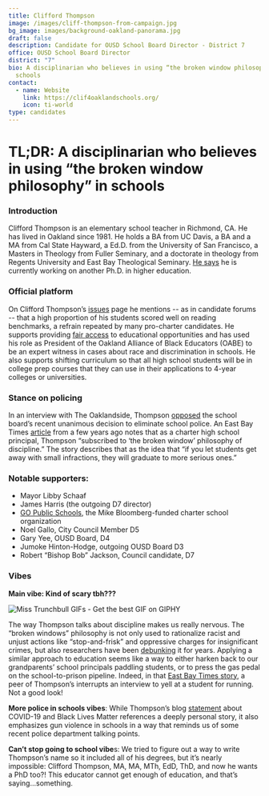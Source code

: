 ```yaml
---
title: Clifford Thompson
image: /images/cliff-thompson-from-campaign.jpg
bg_image: images/background-oakland-panorama.jpg
draft: false
description: Candidate for OUSD School Board Director - District 7
office: OUSD School Board Director
district: "7"
bio: A disciplinarian who believes in using “the broken window philosophy” in
  schools
contact:
  - name: Website
    link: https://clif4oaklandschools.org/
    icon: ti-world
type: candidates
---
```

# TL;DR: A disciplinarian who believes in using “the broken window philosophy” in schools

### Introduction

Clifford Thompson is an elementary school teacher in Richmond, CA. He has lived in Oakland since 1981. He holds a BA from UC Davis, a BA and a MA from Cal State Hayward, a Ed.D. from the University of San Francisco, a Masters in Theology from Fuller Seminary, and a doctorate in theology from Regents University and East Bay Theological Seminary. [He says](https://oaklandside.org/wp-content/uploads/2020/09/Thompson.pdf) he is currently working on another Ph.D. in higher education.

### Official platform

On Clifford Thompson’s [issues](https://clif4oaklandschools.org/issues) page he mentions -- as in candidate forums -- that a high proportion of his students scored well on reading benchmarks, a refrain repeated by many pro-charter candidates. He supports providing [fair access](https://clif4oaklandschools.org/issues) to educational opportunities and has used his role as President of the Oakland Alliance of Black Educators (OABE) to be an expert witness in cases about race and discrimination in schools. He also supports shifting curriculum so that all high school students will be in college prep courses that they can use in their applications to 4-year colleges or universities.

### Stance on policing

In an interview with The Oaklandside, Thompson [opposed](https://oaklandside.org/2020/10/01/district-7-school-board-candidates-on-listening-to-residents-school-closures-and-budget-transparency/) the school board’s recent unanimous decision to eliminate school police. An East Bay Times [article](https://www.eastbaytimes.com/2015/05/16/can-an-oakland-charter-chain-ditch-tough-discipline-and-retain-its-high-ranking-2/) from a few years ago notes that as a charter high school principal, Thompson “subscribed to ‘the broken window’ philosophy of discipline.” The story describes that as the idea that “if you let students get away with small infractions, they will graduate to more serious ones.”

### Notable supporters:

* Mayor Libby Schaaf
* James Harris (the outgoing D7 director)
* [GO Public Schools](https://twitter.com/DarwinBondGraha/status/1309313995308806146), the Mike Bloomberg-funded charter school organization
* Noel Gallo, City Council Member D5
* Gary Yee, OUSD Board, D4
* Jumoke Hinton-Hodge, outgoing OUSD Board D3
* Robert “Bishop Bob” Jackson, Council candidate, D7

### Vibes

**Main vibe: Kind of scary tbh???** 

![Miss Trunchbull GIFs - Get the best GIF on GIPHY](https://lh5.googleusercontent.com/BKkSCRsRry34F3NAJBmiYpZD2srFC0OH0EHDceSKuw633qZDfnGM2JRfKqcRYVJlkjrJ2jxJcQQssHTh3P6dhCU53-4ddzrAJ_3_32zwBalGEbPWigOxkv5Z-0uulfSen4eDjdbG)

The way Thompson talks about discipline makes us really nervous. The “broken windows” philosophy is not only used to rationalize racist and unjust actions like “stop-and-frisk” and oppressive charges for insignificant crimes, but also researchers have been [debunking](https://www.pbs.org/wgbh/frontline/article/the-problem-with-broken-windows-policing/) it for years. Applying a similar approach to education seems like a way to either harken back to our grandparents’ school principals paddling students, or to press the gas pedal on the school-to-prison pipeline. Indeed, in that [East Bay Times story](https://www.eastbaytimes.com/2015/05/16/can-an-oakland-charter-chain-ditch-tough-discipline-and-retain-its-high-ranking-2/), a peer of Thompson’s interrupts an interview to yell at a student for running. Not a good look!

**More police in schools vibes**: While Thompson’s blog [statement](https://clif4oaklandschools.org/blog/blog-post-two) about COVID-19 and Black Lives Matter references a deeply personal story, it also emphasizes gun violence in schools in a way that reminds us of some recent police department talking points.

**Can’t stop going to school vibe**s: We tried to figure out a way to write Thompson’s name so it included all of his degrees, but it’s nearly impossible: Clifford Thompson, MA, MA, MTh, EdD, ThD, and now he wants a PhD too?! This educator cannot get enough of education, and that’s saying...something.